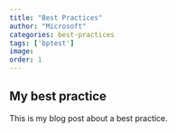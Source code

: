 ```yaml
---
title: "Best Practices"
author: "Microsoft"
categories: best-practices
tags: ['bptest']
image: 
order: 1
---
```

## My best practice
This is my blog post about a best practice.